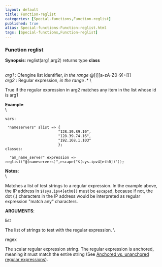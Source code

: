 ```yaml
---
layout: default
title: Function-reglist
categories: [Special-functions,Function-reglist]
published: true
alias: Special-functions-Function-reglist.html
tags: [Special-functions,Function-reglist]
---
```


### Function reglist

**Synopsis**: reglist(arg1,arg2) returns type **class**

\
 *arg1* : Cfengine list identifier, *in the range* @[(][a-zA-Z0-9]+[)] \
 *arg2* : Regular expression, *in the range* .\* \

True if the regular expression in arg2 matches any item in the list
whose id is arg1

**Example**:\
 \

~~~~ {.verbatim}
vars:

 "nameservers" slist => {
                        "128.39.89.10",
                        "128.39.74.16",
                        "192.168.1.103"
                        };
classes:

  "am_name_server" expression => reglist("@(nameservers)",escape("$(sys.ipv4[eth0])"));
~~~~

**Notes**:\
 \

Matches a list of test strings to a regular expression. In the example
above, the IP address in `$(sys.ipv4[eth0])` must be `escape`d, because
if not, the dot (.) characters in the IP address would be interpreted as
regular expression "match any" characters.

**ARGUMENTS**:

list

The list of strings to test with the regular expression. \

regex

The scalar regular expression string. The regular expression is
anchored, meaning it must match the entire string (See [Anchored vs.
unanchored regular
expressions](#Anchored-vs_002e-unanchored-regular-expressions)).
